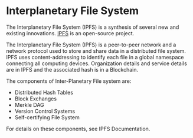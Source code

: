 # Interplanetary File System 

The Interplanetary File System (IPFS) is a synthesis of several new and existing innovations. [IPFS](https://ipfs.io) is an open-source project.

The Interplanetary File System (IPFS) is a peer-to-peer network and a network protocol used to store and share data in a distributed file system. IPFS uses content-addressing to identify each file in a global namespace connecting all computing devices. Organization details and service details are in IPFS and the associated hash is in a Blockchain.

The components of Inter-Planetary File system are:

* Distributed Hash Tables
* Block Exchanges
* Merkle DAG
* Version Control Systems
* Self-certifying File System


For details on these components, see IPFS Documentation.
